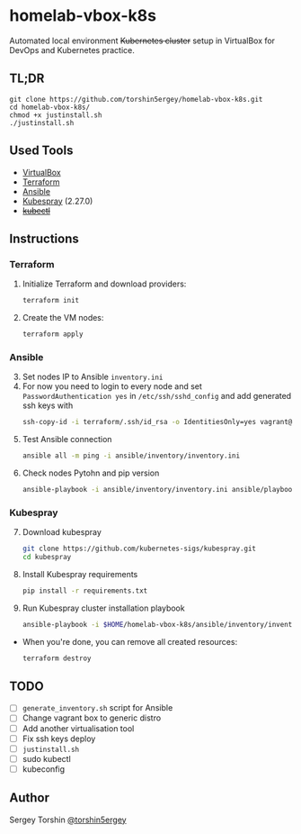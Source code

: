 # homelab-vbox-k8s

Automated local environment ~~Kubernetes cluster~~ setup in VirtualBox for DevOps and Kubernetes practice.

## TL;DR

```
git clone https://github.com/torshin5ergey/homelab-vbox-k8s.git
cd homelab-vbox-k8s/
chmod +x justinstall.sh
./justinstall.sh
```

## Used Tools

- [VirtualBox](https://www.virtualbox.org/wiki/Downloads)
- [Terraform](https://www.terraform.io/downloads.html)
- [Ansible]()
- [Kubespray](https://github.com/kubernetes-sigs/kubespray) (2.27.0)
- ~~[kubectl]()~~

## Instructions

### Terraform

1. Initialize Terraform and download providers:
    ```bash
    terraform init
    ```
2. Create the VM nodes:
    ```bash
    terraform apply
    ```

### Ansible

3. Set nodes IP to Ansible `inventory.ini`
4. For now you need to login to every node and set `PasswordAuthentication yes` in `/etc/ssh/sshd_config` and add generated ssh keys with
    ```bash
    ssh-copy-id -i terraform/.ssh/id_rsa -o IdentitiesOnly=yes vagrant@ipaddress
    ```
5. Test Ansible connection
    ```bash
    ansible all -m ping -i ansible/inventory/inventory.ini
    ```
6. Check nodes Pytohn and pip version
    ```bash
    ansible-playbook -i ansible/inventory/inventory.ini ansible/playbooks/01_check_python_pip.yaml
    ```

### Kubespray

7. Download kubespray
    ```bash
    git clone https://github.com/kubernetes-sigs/kubespray.git
    cd kubespray
    ```
8. Install Kubespray requirements
    ```bash
    pip install -r requirements.txt
    ```
9. Run Kubespray cluster installation playbook
    ```bash
    ansible-playbook -i $HOME/homelab-vbox-k8s/ansible/inventory/inventory.ini cluster.yml -b -v
    ```
- When you're done, you can remove all created resources:
    ```bash
    terraform destroy
    ```

## TODO

- [ ] `generate_inventory.sh` script for Ansible
- [ ] Change vagrant box to generic distro
- [ ] Add another virtualisation tool
- [ ] Fix ssh keys deploy
- [ ] `justinstall.sh`
- [ ] sudo kubectl
- [ ] kubeconfig

## Author
Sergey Torshin [@torshin5ergey](https://github.com/torshin5ergey)
